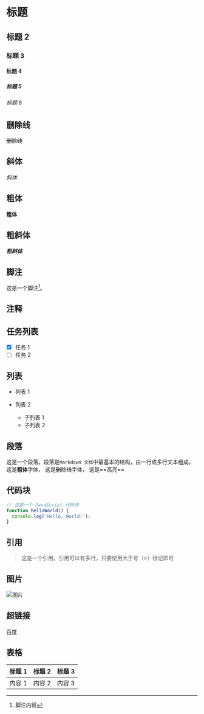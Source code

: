 # 标题

## 标题 2

### 标题 3

#### 标题 4

##### 标题 5

###### 标题 6

## 删除线

~~删除线~~

## 斜体

_斜体_

## 粗体

**粗体**

## 粗斜体

**_粗斜体_**

## 脚注

这是一个脚注[^1]。
[^1]: 脚注内容

## 注释

<!-- 这是一个注释 -->

## 任务列表

- [x] 任务 1
- [ ] 任务 2

## 列表

- 列表 1

- 列表 2
  - 子列表 1
  - 子列表 2

## 段落

这是一个段落。段落是`Markdown 文档`中最基本的结构，由一行或多行文本组成。
这是**粗体**字体，
这是~~删除线~~字体，
这是==高亮==

## 代码块

```javascript
// 这是一个 JavaScript 代码块
function helloWorld() {
  console.log('Hello, World!');
}
```

## 引用

> 这是一个引用。引用可以有多行，只要使用大于号（>）标记即可

## 图片

![图片](https://picsum.photos/200)

## 超链接

[百度](https://www.baidu.com)

## 表格

| 标题 1 | 标题 2 | 标题 3 |
| ------ | ------ | ------ |
| 内容 1 | 内容 2 | 内容 3 |
